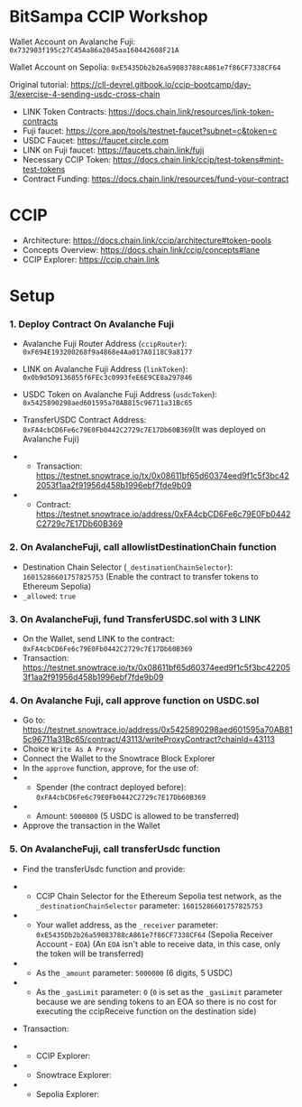 # BitSampa CCIP Workshop 

Wallet Account on Avalanche Fuji: `0x732903f195c27C45Aa86a2045aa160442608F21A`

Wallet Account on Sepolia: `0xE5435Db2b26a59083788cA861e7f86CF7338CF64`

Original tutorial: https://cll-devrel.gitbook.io/ccip-bootcamp/day-3/exercise-4-sending-usdc-cross-chain

- LINK Token Contracts: https://docs.chain.link/resources/link-token-contracts
- Fuji faucet: https://core.app/tools/testnet-faucet?subnet=c&token=c 
- USDC Faucet: https://faucet.circle.com
- LINK on Fuji faucet: https://faucets.chain.link/fuji
- Necessary CCIP Token: https://docs.chain.link/ccip/test-tokens#mint-test-tokens
- Contract Funding: https://docs.chain.link/resources/fund-your-contract

# CCIP
- Architecture: https://docs.chain.link/ccip/architecture#token-pools
- Concepts Overview: https://docs.chain.link/ccip/concepts#lane
- CCIP Explorer: https://ccip.chain.link

# Setup
### 1. Deploy Contract On Avalanche Fuji

- Avalanche Fuji Router Address (`ccipRouter`): `0xF694E193200268f9a4868e4Aa017A0118C9a8177`
- LINK on Avalanche Fuji Address (`linkToken`): `0x0b9d5D9136855f6FEc3c0993feE6E9CE8a297846`
- USDC Token on Avalanche Fuji Address (`usdcToken`): `0x5425890298aed601595a70AB815c96711a31Bc65`

- TransferUSDC Contract Address: `0xFA4cbCD6Fe6c79E0Fb0442C2729c7E17Db60B369`(It was deployed on Avalanche Fuji)
- - Transaction: https://testnet.snowtrace.io/tx/0x08611bf65d60374eed9f1c5f3bc422053f1aa2f91956d458b1996ebf7fde9b09
- - Contract: https://testnet.snowtrace.io/address/0xFA4cbCD6Fe6c79E0Fb0442C2729c7E17Db60B369

### 2. On AvalancheFuji, call allowlistDestinationChain function
- Destination Chain Selector (`_destinationChainSelector`): `16015286601757825753` (Enable the contract to transfer tokens to Ethereum Sepolia)
- `_allowed`: `true`

### 3. On AvalancheFuji, fund TransferUSDC.sol with 3 LINK
- On the Wallet, send LINK to the contract: `0xFA4cbCD6Fe6c79E0Fb0442C2729c7E17Db60B369`
- Transaction: https://testnet.snowtrace.io/tx/0x08611bf65d60374eed9f1c5f3bc422053f1aa2f91956d458b1996ebf7fde9b09

### 4. On Avalanche Fuji, call approve function on USDC.sol
- Go to: https://testnet.snowtrace.io/address/0x5425890298aed601595a70AB815c96711a31Bc65/contract/43113/writeProxyContract?chainId=43113
- Choice `Write As A Proxy`
- Connect the Wallet to the Snowtrace Block Explorer
- In the `approve` function, approve, for the use of:
- - Spender (the contract deployed before): `0xFA4cbCD6Fe6c79E0Fb0442C2729c7E17Db60B369`
- - Amount: `5000000` (5 USDC is allowed to be transferred)
- Approve the transaction in the Wallet

### 5. On AvalancheFuji, call transferUsdc function
- Find the transferUsdc function and provide:
- - CCIP Chain Selector for the Ethereum Sepolia test network, as the `_destinationChainSelector` parameter: `16015286601757825753`
- - Your wallet address, as the `_receiver` parameter: `0xE5435Db2b26a59083788cA861e7f86CF7338CF64` (Sepolia Receiver Account - `EOA`) (An `EOA` isn't able to receive data, in this case, only the token will be transferred) 
- - As the `_amount` parameter: `5000000` (6 digits, 5 USDC)
- - As the `_gasLimit` parameter: `0` (`0` is set as the `_gasLimit` parameter because we are sending tokens to an EOA so there is no cost for executing the ccipReceive function on the destination side)

- Transaction:
- - CCIP Explorer: 
- - Snowtrace Explorer: 
- - Sepolia Explorer: 
